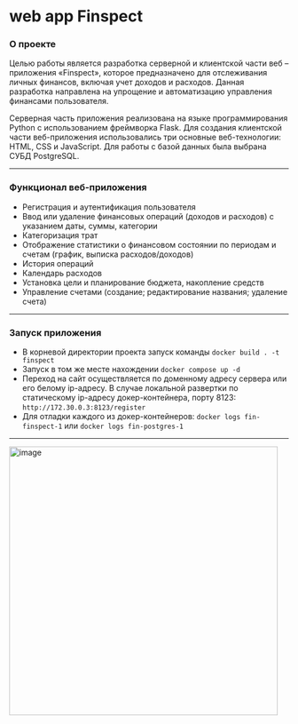 # **web app Finspect**

### **О проекте**
Целью работы является разработка серверной и клиентской части веб – приложения «Finspect», которое предназначено для отслеживания личных финансов, включая учет доходов и расходов. Данная разработка направлена на упрощение и автоматизацию управления финансами пользователя. <p>Серверная часть приложения реализована на языке программирования Python с использованием фреймворка Flask. Для создания клиентской части веб-приложения использовались три основные веб-технологии: HTML, CSS и JavaScript. Для работы с базой данных была выбрана СУБД PostgreSQL.</p>

---

### **Функционал веб-приложения**
- Регистрация и аутентификация пользователя
-	Ввод или удаление финансовых операций (доходов и расходов) с указанием даты, суммы, категории
-	Категоризация трат
-	Отображение статистики о финансовом состоянии по периодам и счетам (график, выписка расходов/доходов)
-	История операций
-	Календарь расходов
-	Установка цели и планирование бюджета, накопление средств 
-	Управление счетами (создание; редактирование названия; удаление счета)

---
### **Запуск приложения**
- В корневой директории проекта запуск команды `docker build . -t finspect`
- Запуск в том же месте нахождении `docker compose up -d`
- Переход на сайт осуществляется по доменному адресу сервера или его белому ip-адресу. В случае локальной развертки по статическому ip-адресу докер-контейнера, порту 8123: `http://172.30.0.3:8123/register`
- Для отладки каждого из докер-контейнеров: `docker logs fin-finspect-1` или `docker logs fin-postgres-1`
---
<img width="484" alt="image" src="https://github.com/juliakalina/web_app_Finspect/assets/70514331/e9af3a78-3cec-4fff-a706-14bfdeb0a448">

